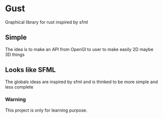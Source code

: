 # Gust
Graphical library for rust inspired by sfml

## Simple
The idea is to make an API from OpenGl to user to make easily 2D maybe 3D things

## Looks like SFML
The globals ideas are inspired by sfml and is thinked to be more simple and less complete

### Warning
This project is only for learning purpose.
